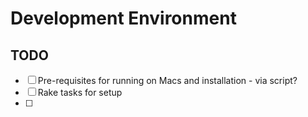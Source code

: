 # Development Environment

## TODO 

 - [ ] Pre-requisites for running on Macs and installation - via script?
 - [ ] Rake tasks for setup
 - [ ] 